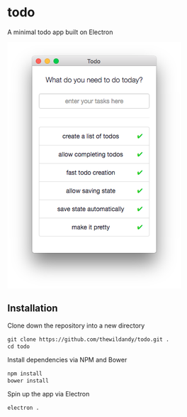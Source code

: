 # todo
A minimal todo app built on Electron

![todo app preview](preview.png)

## Installation
Clone down the repository into a new directory
```
git clone https://github.com/thewildandy/todo.git .
cd todo
```

Install dependencies via NPM and Bower
```
npm install
bower install
```

Spin up the app via Electron
```
electron .
```
